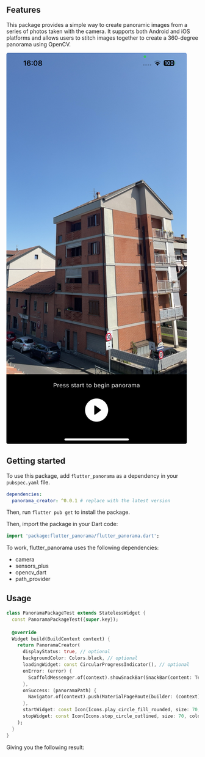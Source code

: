## Features

This package provides a simple way to create panoramic images from a series of photos taken with the camera. It supports both Android and iOS platforms and allows users to stitch images together to create a 360-degree panorama using OpenCV.

![Panorama Creator Interface](screenshots/example_screenshot.jpeg)

## Getting started

To use this package, add `flutter_panorama` as a dependency in your `pubspec.yaml` file.

```yaml
dependencies:
  panorama_creator: ^0.0.1 # replace with the latest version
```

Then, run `flutter pub get` to install the package.

Then, import the package in your Dart code:

```dart
import 'package:flutter_panorama/flutter_panorama.dart';
```

To work, flutter_panorama uses the following dependencies:
- camera
- sensors_plus
- opencv_dart
- path_provider

## Usage

```dart
class PanoramaPackageTest extends StatelessWidget {
  const PanoramaPackageTest({super.key});

  @override
  Widget build(BuildContext context) {
    return PanoramaCreator(
      displayStatus: true, // optional
      backgroundColor: Colors.black, // optional
      loadingWidget: const CircularProgressIndicator(), // optional
      onError: (error) {
        ScaffoldMessenger.of(context).showSnackBar(SnackBar(content: Text('Panorama error: $error')));
      },
      onSuccess: (panoramaPath) {
        Navigator.of(context).push(MaterialPageRoute(builder: (context) => MyPanoramaViewer(file: File(panoramaPath))));
      },
      startWidget: const Icon(Icons.play_circle_fill_rounded, size: 70, color: Colors.white),
      stopWidget: const Icon(Icons.stop_circle_outlined, size: 70, color: Colors.white),
    );
  }
}
```

Giving you the following result:
